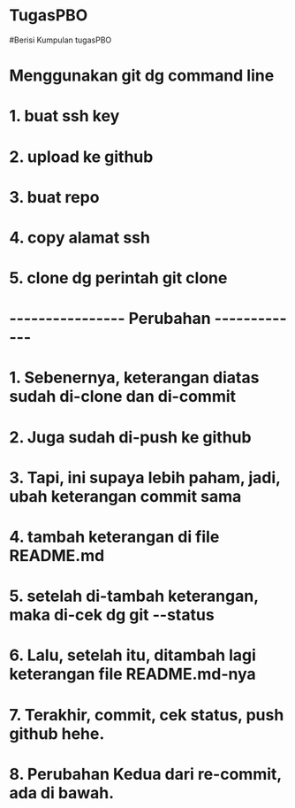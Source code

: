 # TugasPBO
#Berisi Kumpulan tugasPBO

# Menggunakan git dg command line
# 1. buat ssh key
# 2. upload ke github
# 3. buat repo
# 4. copy alamat ssh
# 5. clone dg perintah git clone <alamat ssh>

# ---------------- Perubahan -------------
# 1. Sebenernya, keterangan diatas sudah di-clone dan di-commit
# 2. Juga sudah di-push ke github
# 3. Tapi, ini supaya lebih paham, jadi, ubah keterangan commit sama
# 4. tambah keterangan di file README.md
# 5. setelah di-tambah keterangan, maka di-cek dg git --status
# 6. Lalu, setelah itu, ditambah lagi keterangan file README.md-nya
# 7. Terakhir, commit, cek status, push github hehe.
# 8. Perubahan Kedua dari re-commit, ada di bawah.